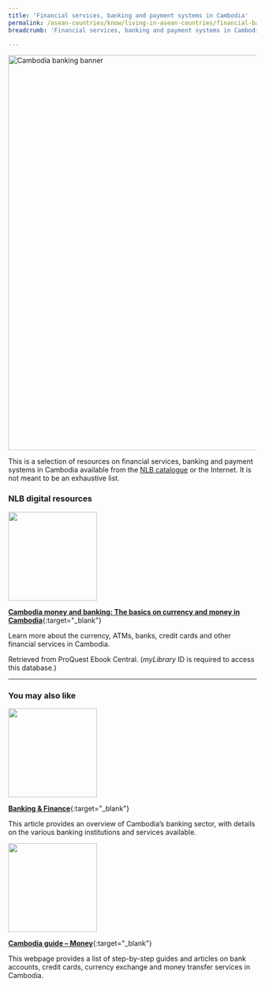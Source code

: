 ```yaml
---
title: 'Financial services, banking and payment systems in Cambodia'
permalink: /asean-countries/know/living-in-asean-countries/financial-banking-payment-in-cambodia/
breadcrumb: 'Financial services, banking and payment systems in Cambodia'

---
```



<img src="/images/asean-living/ASEAN-Cambodia-Banking.jpg" alt="Cambodia banking banner" style="width:800px;" />

This is a selection of resources on financial services, banking and payment systems in Cambodia available from the [NLB catalogue](http://catalogue.nlb.gov.sg/) or the Internet.  It is not meant to be an exhaustive list.

### **NLB digital resources**

<img src="/images/resources/Database 2.jpg" style="width:180px;" />

[**Cambodia money and banking: The basics on currency and money in Cambodia**](http://eresources.nlb.gov.sg/Main/Browse?startsWith=P){:target="_blank"}

Learn more about the currency, ATMs, banks, credit cards and other financial services in Cambodia.

Retrieved from ProQuest Ebook Central. (*myLibrary* ID is required to access this database.)

---

### **You may also like**

<img src="/images/resources/Article 4.jpg" style="width:180px;" />

[**Banking & Finance**](https://www.b2b-cambodia.com/industry-overviews/banking-finance){:target="_blank"}

This article provides an overview of Cambodia’s banking sector, with details on the various banking institutions and services available.

<img src="/images/resources/Article 1.jpg" style="width:180px;" />

[**Cambodia guide – Money**](https://www.justlanded.com/english/Cambodia/Cambodia-Guide/Money){:target="_blank"}

This webpage provides a list of step-by-step guides and articles on bank accounts, credit cards, currency exchange and money transfer services in Cambodia.